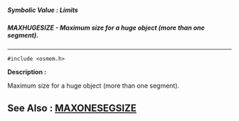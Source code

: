 ##### Symbolic Value : Limits
##### MAXHUGESIZE - Maximum size for a huge object (more than one segment).
---
```
#include <osmem.h>
```
**Description :**

Maximum size for a huge object (more than one segment).

**See Also :**
[MAXONESEGSIZE](/reference/Symb/MAXONESEGSIZE)
---
